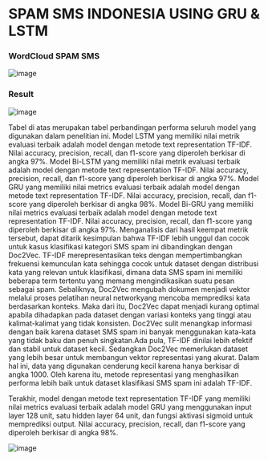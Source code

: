 # SPAM SMS INDONESIA USING GRU & LSTM

### WordCloud SPAM SMS
![image](https://github.com/user-attachments/assets/270aebc3-bdaa-4ea1-85e6-4db99258396f)


### Result
![image](https://github.com/user-attachments/assets/b1c828eb-b6a2-4728-8e15-1bc44957b4ad)

Tabel di atas merupakan tabel perbandingan performa seluruh model yang digunakan dalam penelitian ini. Model LSTM yang memiliki nilai metrik evaluasi terbaik adalah model dengan  metode text representation TF-IDF. Nilai accuracy, precision, recall, dan f1-score yang diperoleh berkisar di angka 97%. Model Bi-LSTM yang memiliki nilai metrik evaluasi terbaik adalah model  dengan metode text representation TF-IDF. Nilai accuracy, precision, recall, dan f1-score yang diperoleh berkisar di angka 97%. Model GRU yang memiliki nilai metrics evaluasi terbaik adalah model dengan metode text representation TF-IDF. Nilai accuracy, precision, recall, dan f1-score yang diperoleh berkisar di angka 98%. Model Bi-GRU yang memiliki nilai metrics evaluasi terbaik adalah model dengan metode text representation TF-IDF. Nilai accuracy, precision, recall, dan f1-score yang diperoleh berkisar di angka 97%. Menganalisis dari hasil keempat metrik tersebut, dapat ditarik kesimpulan bahwa TF-IDF lebih unggul dan cocok untuk kasus klasifikasi kategori SMS 
spam ini dibandingkan dengan Doc2Vec. TF-IDF merepresentasikan teks dengan mempertimbangkan frekuensi kemunculan kata sehingga cocok untuk dataset dengan distribusi kata yang relevan untuk klasifikasi, dimana data SMS spam ini memiliki beberapa term tertentu yang memang mengindikasikan suatu pesan sebagai spam. Sebaliknya, Doc2Vec mengubah dokumen menjadi vektor melalui proses pelatihan neural networkyang mencoba memprediksi kata berdasarkan konteks. Maka dari itu, Doc2Vec dapat menjadi kurang optimal apabila dihadapkan pada dataset dengan variasi konteks yang tinggi atau kalimat-kalimat yang tidak konsisten. Doc2Vec sulit menangkap informasi dengan baik karena dataset SMS spam ini banyak menggunakan kata-kata yang tidak baku dan penuh singkatan.Ada pula, TF-IDF dinilai lebih efektif dan stabil untuk dataset kecil. Sedangkan Doc2Vec  memerlukan dataset yang lebih besar untuk membangun vektor representasi yang akurat. Dalam  hal ini, data yang digunakan cenderung kecil karena hanya berkisar di angka 1000. Oleh karena itu, metode representasi yang menghasilkan performa lebih baik untuk dataset klasifikasi SMS spam ini adalah TF-IDF.

Terakhir, model dengan metode text representation TF-IDF yang memiliki nilai metrics evaluasi terbaik adalah model GRU yang menggunakan input layer 128 unit, satu hidden layer 64 unit, dan fungsi aktivasi sigmoid untuk memprediksi output. Nilai accuracy, precision, recall, dan f1-score yang diperoleh berkisar di angka 98%.

![image](https://github.com/user-attachments/assets/d4b4dbaa-1319-4f60-89a2-6bd7e639bd9d)
